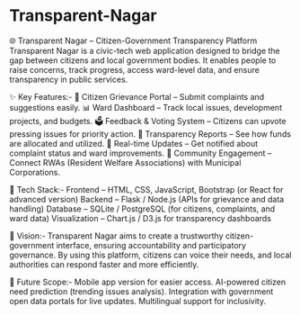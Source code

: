 # Transparent-Nagar
🌐 Transparent Nagar – Citizen-Government Transparency Platform  Transparent Nagar is a civic-tech web application designed to bridge the gap between citizens and local government bodies. It enables people to raise concerns, track progress, access ward-level data, and ensure transparency in public services.

✨ Key Features:-
📝 Citizen Grievance Portal – Submit complaints and suggestions easily.
📊 Ward Dashboard – Track local issues, development projects, and budgets.
🗳️ Feedback & Voting System – Citizens can upvote pressing issues for priority action.
🔎 Transparency Reports – See how funds are allocated and utilized.
📅 Real-time Updates – Get notified about complaint status and ward improvements.
🤝 Community Engagement – Connect RWAs (Resident Welfare Associations) with Municipal Corporations.

🚀 Tech Stack:-
Frontend – HTML, CSS, JavaScript, Bootstrap (or React for advanced version)
Backend – Flask / Node.js (APIs for grievance and data handling)
Database – SQLite / PostgreSQL (for citizens, complaints, and ward data)
Visualization – Chart.js / D3.js for transparency dashboards

🎯 Vision:-
Transparent Nagar aims to create a trustworthy citizen-government interface, ensuring accountability and participatory governance. By using this platform, citizens can voice their needs, and local authorities can respond faster and more efficiently.

📌 Future Scope:-
Mobile app version for easier access.
AI-powered citizen need prediction (trending issues analysis).
Integration with government open data portals for live updates.
Multilingual support for inclusivity.
